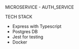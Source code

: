 MICROSERVICE - AUTH_SERVICE

TECH STACK

-   Express with Typescript
-   Postgres DB
-   Jest for testing
-   Docker
